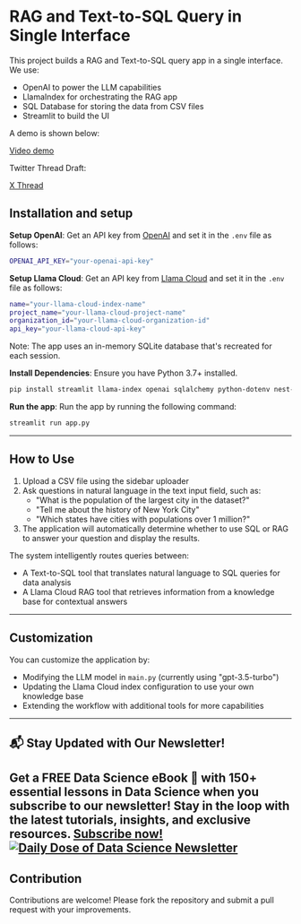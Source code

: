 # RAG and Text-to-SQL Query in Single Interface
This project builds a RAG and Text-to-SQL query app in a single interface. We use:
- OpenAI to power the LLM capabilities
- LlamaIndex for orchestrating the RAG app
- SQL Database for storing the data from CSV files
- Streamlit to build the UI

A demo is shown below:

[Video demo](demo.mp4)

Twitter Thread Draft:

[X Thread](https://typefully.com/t/dJMjlT7)

## Installation and setup

**Setup OpenAI**:
Get an API key from [OpenAI](https://openai.com/) and set it in the `.env` file as follows:
```bash
OPENAI_API_KEY="your-openai-api-key"
```

**Setup Llama Cloud**:
Get an API key from [Llama Cloud](https://llamacloud.ai/) and set it in the `.env` file as follows:
```bash
name="your-llama-cloud-index-name"
project_name="your-llama-cloud-project-name"
organization_id="your-llama-cloud-organization-id"
api_key="your-llama-cloud-api-key"
```
Note: The app uses an in-memory SQLite database that's recreated for each session.

**Install Dependencies**:
Ensure you have Python 3.7+ installed.
```bash
pip install streamlit llama-index openai sqlalchemy python-dotenv nest-asyncio
```

**Run the app**:
Run the app by running the following command:
```bash
streamlit run app.py
```

---
## How to Use

1. Upload a CSV file using the sidebar uploader
2. Ask questions in natural language in the text input field, such as:
   - "What is the population of the largest city in the dataset?"
   - "Tell me about the history of New York City"
   - "Which states have cities with populations over 1 million?"
3. The application will automatically determine whether to use SQL or RAG to answer your question and display the results.

The system intelligently routes queries between:
- A Text-to-SQL tool that translates natural language to SQL queries for data analysis
- A Llama Cloud RAG tool that retrieves information from a knowledge base for contextual answers

---
## Customization
You can customize the application by:
- Modifying the LLM model in `main.py` (currently using "gpt-3.5-turbo")
- Updating the Llama Cloud index configuration to use your own knowledge base
- Extending the workflow with additional tools for more capabilities

---
## 📬 Stay Updated with Our Newsletter!
**Get a FREE Data Science eBook** 📖 with 150+ essential lessons in Data Science when you subscribe to our newsletter! Stay in the loop with the latest tutorials, insights, and exclusive resources. [Subscribe now!](https://join.dailydoseofds.com)
[![Daily Dose of Data Science Newsletter](https://github.com/patchy631/ai-engineering/blob/main/resources/join_ddods.png)](https://join.dailydoseofds.com)
---

## Contribution
Contributions are welcome! Please fork the repository and submit a pull request with your improvements.
